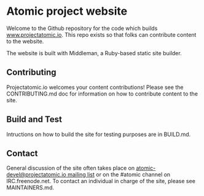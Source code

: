 # Atomic project website

Welcome to the Github repository for the code which builds www.projectatomic.io.  This repo exists so that folks can contribute content to the website.

The website is built with Middleman, a Ruby-based static site builder.  

## Contributing

Projectatomic.io welcomes your content contributions!  Please see the CONTRIBUTING.md doc for information on how to contribute content to the site.

## Build and Test

Intructions on how to build the site for testing purposes are in BUILD.md.

## Contact

General discussion of the site often takes place on [atomic-devel@projectatomic.io mailing list](https://lists.projectatomic.io/mailman/listinfo/atomic-devel) or on the #atomic channel on IRC.freenode.net.  To contact an individual in charge of the site, please see MAINTAINERS.md.